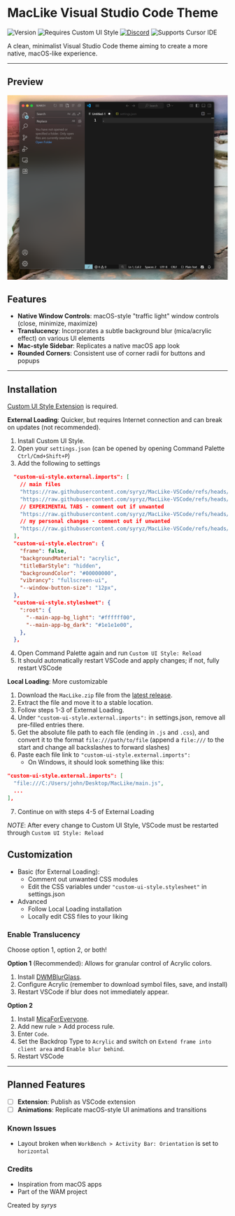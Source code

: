 # MacLike Visual Studio Code Theme

![Version](https://img.shields.io/badge/version-1.0.0-blue)   ![Requires Custom UI Style](https://img.shields.io/badge/Requires-Custom%20UI%20Style-yellow)   [![Discord](https://img.shields.io/badge/Discord-WAM_Project-5865F2?style=flat&logo=discord&logoColor=white)](https://discord.gg/MyxaEQxjFT)   ![Supports Cursor IDE](https://img.shields.io/badge/Supports-Cursor_IDE-28a745)

A clean, minimalist Visual Studio Code theme aiming to create a more native, macOS-like experience.

---

## Preview
![MacLike Theme Preview](https://github.com/syryz/MacLike-VSCode/blob/main/assets/Preview.png?raw=true)

## Features

* **Native Window Controls**: macOS-style "traffic light" window controls (close, minimize, maximize)
* **Translucency**: Incorporates a subtle background blur (mica/acrylic effect) on various UI elements
* **Mac-style Sidebar**: Replicates a native macOS app look
* **Rounded Corners**: Consistent use of corner radii for buttons and popups

---
## Installation

[Custom UI Style Extension](https://marketplace.visualstudio.com/items?itemName=subframe7536.custom-ui-style) is required.

**External Loading**: Quicker, but requires Internet connection and can break on updates (not recommended).
1.  Install Custom UI Style.
2.  Open your `settings.json` (can be opened by opening Command Palette `Ctrl/Cmd+Shift+P`)
3. Add the following to settings
```json
  "custom-ui-style.external.imports": [
    // main files
    "https://raw.githubusercontent.com/syryz/MacLike-VSCode/refs/heads/main/src/main.js",
    "https://raw.githubusercontent.com/syryz/MacLike-VSCode/refs/heads/main/src/css/maclike.css",
    // EXPERIMENTAL TABS - comment out if unwanted
    "https://raw.githubusercontent.com/syryz/MacLike-VSCode/refs/heads/main/src/css/tabs.css",
    // my personal changes - comment out if unwanted
    "https://raw.githubusercontent.com/syryz/MacLike-VSCode/refs/heads/main/src/css/tweaks.css",    
  ],
  "custom-ui-style.electron": {
    "frame": false,
    "backgroundMaterial": "acrylic",
    "titleBarStyle": "hidden",
    "backgroundColor": "#00000000",
    "vibrancy": "fullscreen-ui",
    "--window-button-size": "12px",
  },
  "custom-ui-style.stylesheet": {
    ":root": {
      "--main-app-bg_light": "#ffffff00",
      "--main-app-bg_dark": "#1e1e1e00",
    },
  },
```
4. Open Command Palette again and run `Custom UI Style: Reload`
5. It should automatically restart VSCode and apply changes; if not, fully restart VSCode

**Local Loading**: More customizable
1. Download the `MacLike.zip` file from the [latest release](https://github.com/syryz/MacLike-VSCode/releases/latest).
2. Extract the file and move it to a stable location.
3. Follow steps 1-3 of External Loading.
4. Under `"custom-ui-style.external.imports":` in settings.json, remove all pre-filled entries there.
5. Get the absolute file path to each file (ending in `.js` and `.css`), and convert it to the format ``file:///path/to/file`` (append a `file:///` to the start and change all backslashes to forward slashes)
6. Paste each file link to `"custom-ui-style.external.imports":`
	- On Windows, it should look something like this: 
```json
"custom-ui-style.external.imports": [
  "file:///C:/Users/john/Desktop/MacLike/main.js",
  ... 
],
```
7. Continue on with steps 4-5 of External Loading

*NOTE*: After every change to Custom UI Style, VSCode must be restarted through `Custom UI Style: Reload`
## Customization
- Basic (for External Loading):
	- Comment out unwanted CSS modules
	- Edit the CSS variables under `"custom-ui-style.stylesheet"` in settings.json
- Advanced
	- Follow Local Loading installation
	- Locally edit CSS files to your liking
### Enable Translucency
Choose option 1, option 2, or both!

**Option 1** (Recommended): Allows for granular control of Acrylic colors.
1. Install [DWMBlurGlass](https://github.com/Maplespe/DWMBlurGlass).
2. Configure Acrylic (remember to download symbol files, save, and install)
3. Restart VSCode if blur does not immediately appear.

**Option 2**
1. Install [MicaForEveryone](https://github.com/MicaForEveryone/MicaForEveryone).
2. Add new rule > Add process rule.
3. Enter `Code`.
4. Set the Backdrop Type to `Acrylic` and switch on `Extend frame into client area` and `Enable blur behind`.
5. Restart VSCode

---
## Planned Features
- [ ] **Extension**: Publish as VSCode extension
- [ ] **Animations**: Replicate macOS-style UI animations and transitions

### Known Issues
- Layout broken when `WorkBench > Activity Bar: Orientation` is set to `horizontal`

### Credits
- Inspiration from macOS apps
- Part of the WAM project

Created by *syrys*
